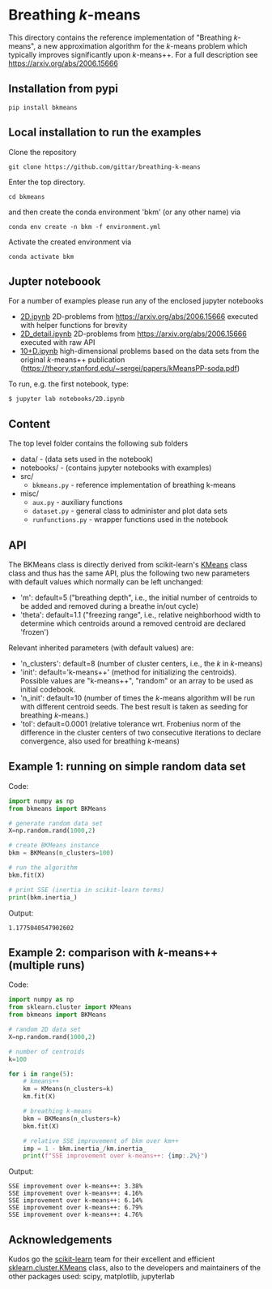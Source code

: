 
# Breathing *k*-means

This directory contains the reference implementation of "Breathing *k*-means", a new approximation algorithm for the *k*-means problem which typically improves significantly upon *k*-means++. For a full description see https://arxiv.org/abs/2006.15666 


## Installation from pypi
```
pip install bkmeans
```
## Local installation to run the examples
Clone the repository

```shell
git clone https://github.com/gittar/breathing-k-means
```
Enter the top directory.

```shell
cd bkmeans
```
 and then create the conda environment 'bkm' (or any other name) via

```shell
conda env create -n bkm -f environment.yml
```
Activate the created environment via

```shell
conda activate bkm
```

## Jupter noteboook

 For a number of examples please run any of the enclosed jupyter notebooks
 
 * [2D.ipynb](notebooks/2D.ipynb) 2D-problems from https://arxiv.org/abs/2006.15666 executed with helper functions for brevity
 * [2D_detail.ipynb](notebooks/2D_detail.ipynb) 2D-problems from https://arxiv.org/abs/2006.15666 executed with raw API
 * [10+D.ipynb](notebooks/10+D.ipynb) high-dimensional problems based on the data sets from the original *k*-means++ publication (https://theory.stanford.edu/~sergei/papers/kMeansPP-soda.pdf)

 To run, e.g. the first notebook, type:

```shell
$ jupyter lab notebooks/2D.ipynb
```

## Content
The top level folder contains the following sub folders
* data/ - (data sets used in the notebook)
* notebooks/ - (contains jupyter notebooks with examples)
* src/  
  * ``bkmeans.py`` - reference implementation of breathing k-means
* misc/
  * ``aux.py`` - auxiliary functions
  * `dataset.py` - general class to administer and plot data sets
  * `runfunctions.py`  - wrapper functions used in the notebook

## API

The BKMeans class is directly derived from scikit-learn's [KMeans](https://scikit-learn.org/stable/modules/generated/sklearn.cluster.KMeans.html#sklearn.cluster.KMeans) class class and thus has the same API, plus the following two new parameters with default values which normally can be left unchanged:
*  'm': default=5 ("breathing depth", i.e., the initial number of centroids to be added and removed during a breathe in/out cycle)
*  'theta': default=1.1 ("freezing range", i.e., relative neighborhood width to determine which centroids around a removed centroid are declared 'frozen')

Relevant inherited parameters (with default values) are:
*  'n\_clusters': default=8 (number of cluster centers, i.e., the *k* in *k*-means)
*  'init': default='k-means++' (method for initializing the centroids). Possible values are "k-means++", "random" or an array to be used as initial codebook.
*  'n\_init': default=10 (number of times the *k*-means algorithm will be run with different centroid seeds. The best result is taken as seeding for breathing *k*-means.)
*  'tol': default=0.0001 (relative tolerance wrt. Frobenius norm  of the difference in the cluster centers of two consecutive iterations to declare convergence, also used for breathing *k*-means)

## Example 1: running on simple random data set
Code:
```python
import numpy as np
from bkmeans import BKMeans

# generate random data set
X=np.random.rand(1000,2)

# create BKMeans instance
bkm = BKMeans(n_clusters=100)

# run the algorithm
bkm.fit(X)

# print SSE (inertia in scikit-learn terms)
print(bkm.inertia_)
```
Output:
```
1.1775040547902602
```

## Example 2: comparison with *k*-means++ (multiple runs)
Code:
```python
import numpy as np
from sklearn.cluster import KMeans
from bkmeans import BKMeans

# random 2D data set
X=np.random.rand(1000,2)

# number of centroids
k=100

for i in range(5):
    # kmeans++
    km = KMeans(n_clusters=k)
    km.fit(X)

    # breathing k-means
    bkm = BKMeans(n_clusters=k)
    bkm.fit(X)

    # relative SSE improvement of bkm over km++
    imp = 1 - bkm.inertia_/km.inertia_
    print(f"SSE improvement over k-means++: {imp:.2%}")
```
Output:

```
SSE improvement over k-means++: 3.38%
SSE improvement over k-means++: 4.16%
SSE improvement over k-means++: 6.14%
SSE improvement over k-means++: 6.79%
SSE improvement over k-means++: 4.76%
```

## Acknowledgements
Kudos go the [scikit-learn](https://scikit-learn.org/) team  for their excellent and efficient  [sklearn.cluster.KMeans](https://scikit-learn.org/stable/modules/generated/sklearn.cluster.KMeans.html#sklearn.cluster.KMeans) class, also to the developers and maintainers of the other packages used: scipy, matplotlib, jupyterlab


